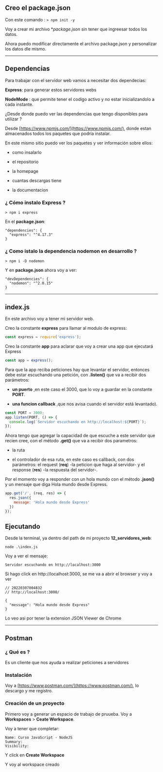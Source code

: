 ## Creo el package.json

Con este comando : ```> npm init -y```

Voy a crear mi archivo **package.json* sin tener que ingreesar todos los datos.

Ahora puedo modificar directamente el archivo package.json y personalizar los datos dle mismo.

---

## Dependencias

Para trabajar con el servidor web vamos a necesitar dos dependecias:

**Express**: para generar estos servidores webs

**NodeMode** : que permite tener el codigo activo y no estar inicializandolo a cada instante.


¿Desde donde puedo ver las dependencias que tengo disponibles para utilizar ?

Desde [https://www.npmjs.com/](https://www.npmjs.com/), donde estan almacenados todos los paquetes que podría instalar.

En este mismo sitio puedo ver los paquetes y ver información sobre ellos:

- como insalarlo

- el repositorio

- la homepage

- cuantas descargas tiene

- la documentacion


### ¿ Cómo instalo Express ?

```
> npm i express
```

En el **package.json**:

```
"dependencies": {
  "express": "^4.17.3"
}
```

### ¿ Como istalo la dependencia nodemon en desarrollo ?


```
> npm i -D nodemon
```

Y en **package.json** ahora voy a ver:

```
"devDependencies": {
  "nodemon": "^2.0.15"
}
```

---

## index.js

En este archivo voy a tener mi servidor web.

Creo la constante **express** para llamar al modulo de express:

```JavaScript
const express = require('express');
```

Creo la constante **app** para aclarar que voy a crear una app que ejecutará Express

```JavaScript
const app = express();
```

Para que la app reciba peticiones hay que levantar el servidor, entonces debe estar escuchando una petición, con **.listen()** que va a recibir dos parámetros:

- **un puerto** ,en este caso el 3000, que lo voy a guardar en la constante **PORT**.

-  **una funcion callback** ,que nos avisa cuando el servidor está levantado).

```JavaScript
const PORT = 3000;
app.listen(PORT, () => {
  console.log(`Servidor escuchando en http://localhost:${PORT}`);
});
```

Ahora tengo que agregar la capacidad de que escuche a este servidor que recien cree, con el método **.get()** que va a recibir dos parametros:

- la ruta

- el controlador de esa ruta, en este caso es callback, con dos parámetros: el request (**req**) -la peticion que haga al servidor- y el response (**res**) -la respuesta del servidor-.

Por el momento voy a responder con un hola mundo con el método **.json()** y un mensaje que diga Hola mundo desde Express.

```JavaScript
app.get('/', (req, res) => {
  res.json({
    message: 'Hola mundo desde Express'
  })
});
```

## Ejecutando

Desde la terminal, ya dentro del path de mi proyecto **12_servidores_web**:

```
node .\index.js
```

Voy a ver el mensaje:

```
Servidor escuchando en http://localhost:3000
```

Si hago click en http://localhost:3000, se me va a abrir el browser y voy a ver

```
// 20220307004832
// http://localhost:3000/

{
  "message": "Hola mundo desde Express"
}
```

Lo veo asi por tener la extension JSON Viewer de Chrome

---

## Postman

### ¿ Qué es ?

Es un cliente que nos ayuda a realizar peticiones a servidores

### Instalación

Voy a [https://www.postman.com/](https://www.postman.com/), lo descargo y me registro.

### Creación de un proyecto 

Primero voy a generar un espacio de trabajo de pruueba. Voy a **Workspaces** > **Ceate Workspace**.

Voy a tener que completar:

```
Name: Curso JavaScript - NodeJS
Summary:
Visibility:
```

Y click en **Create Workspace**

Y voy al workspace creado


```

```
